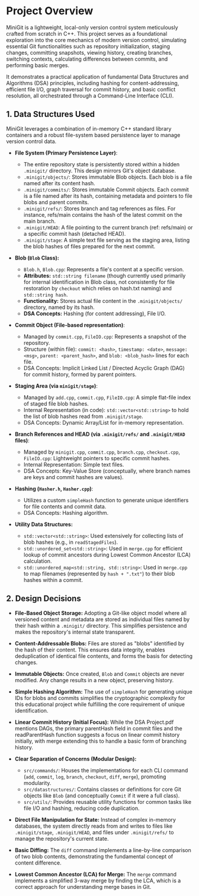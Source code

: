 # **Project Overview**
   
MiniGit is a lightweight, local-only version control system meticulously crafted from scratch in C++. This project serves as a foundational exploration into the core mechanics of modern version control, simulating essential Git functionalities such as repository initialization, staging changes, committing snapshots, viewing history, creating branches, switching contexts, calculating differences between commits, and performing basic merges.

It demonstrates a practical application of fundamental Data Structures and Algorithms (DSA) principles, including hashing for content-addressing, efficient file I/O, graph traversal for commit history, and basic conflict resolution, all orchestrated through a Command-Line Interface (CLI).




## **1. Data Structures Used**

MiniGit leverages a combination of in-memory C++ standard library containers and a robust file-system based persistence layer to manage version control data.

- **File System (Primary Persistence Layer)**:
    - The entire repository state is persistently stored within a hidden `.minigit/` directory. This design mirrors Git's object database.
    - `.minigit/objects/`: Stores immutable Blob objects. Each blob is a file named after its content hash.
    - `.minigit/commits/`: Stores immutable Commit objects. Each commit is a file named after its hash, containing metadata and pointers to file blobs and   parent commits.
    - `.minigit/refs/`: Stores branch and tag references as files. For instance, refs/main contains the hash of the latest commit on the main branch.
    - `.minigit/HEAD`: A file pointing to the current branch (ref: refs/main) or a specific commit hash (detached HEAD).
    - `.minigit/stage`: A simple text file serving as the staging area, listing the blob hashes of files prepared for the next commit.

- **Blob (`Blob` Class):**
    - `Blob.h`, `Blob.cpp`: Represents a file's content at a specific version.
    - **Attributes:** `std::string filename` (though currently used primarily for internal identification in Blob class, not consistently for file restoration by `checkout` which relies on hash.txt naming) and `std::string hash`.
    - **Functionality:** Stores actual file content in the `.minigit/objects/` directory, named by its hash.
    - **DSA Concepts:** Hashing (for content addressing), File I/O.

- **Commit Object (File-based representation)**:
    - Managed by `commit.cpp`, `FileIO.cpp`: Represents a snapshot of the repository.
    - Structure (within file): `commit: <hash>`, `timestamp: <date>`, `message: <msg>`, `parent: <parent_hash>`, and `blob: <blob_hash>` lines for each file.
    - DSA Concepts: Implicit Linked List / Directed Acyclic Graph (DAG) for commit history, formed by parent pointers.

- **Staging Area (via `minigit/stage`)**:
    - Managed by `add.cpp`, `commit.cpp`, `FileIO.cpp`: A simple flat-file index of staged file blob hashes.
    - Internal Representation (in code): `std::vector<std::string>` to hold the list of blob hashes read from `.minigit/stage`.
    - DSA Concepts: Dynamic Array/List for in-memory representation.

- **Branch References and HEAD (via `.minigit/refs/` and `.minigit/HEAD` files)**:
    - Managed by `minigit.cpp`, `commit.cpp`, `branch.cpp`, `checkout.cpp`, `FileIO.cpp`: Lightweight pointers to specific commit hashes.
    - Internal Representation: Simple text files.
    - DSA Concepts: Key-Value Store (conceptually, where branch names are keys and commit hashes are values).

- **Hashing (`Hasher.h`, `Hasher.cpp`)**:
    - Utilizes a custom `simpleHash` function to generate unique identifiers for file contents and commit data.
    - DSA Concepts: Hashing algorithm.

- **Utility Data Structures:**
    - `std::vector<std::string>`: Used extensively for collecting lists of blob hashes (e.g., in `readStagedFiles`).
    - `std::unordered_set<std::string>`: Used in `merge.cpp` for efficient lookup of commit ancestors during Lowest Common Ancestor (LCA) calculation.
    - `std::unordered_map<std::string, std::string>`: Used in `merge.cpp` to map filenames (represented by `hash + ".txt"`) to their blob hashes within a commit.   



## **2. Design Decisions**

- **File-Based Object Storage:** Adopting a Git-like object model where all versioned content and metadata are stored as individual files named by their hash within a `.minigit/` directory. This simplifies persistence and makes the repository's internal state transparent.

- **Content-Addressable Blobs:** Files are stored as "blobs" identified by the hash of their content. This ensures data integrity, enables deduplication of identical file contents, and forms the basis for detecting changes.

- **Immutable Objects:** Once created, `Blob` and `Commit` objects are never modified. Any change results in a new object, preserving history.

- **Simple Hashing Algorithm:** The use of `simpleHash` for generating unique IDs for blobs and commits simplifies the cryptographic complexity for this educational project while fulfilling the core requirement of unique identification.

- **Linear Commit History (Initial Focus):** While the DSA Project.pdf mentions DAGs, the primary parentHash field in commit files and the readParentHash function suggests a focus on linear commit history initially, with merge extending this to handle a basic form of branching history.

- **Clear Separation of Concerns (Modular Design):**
    - `src/commands/`: Houses the implementations for each CLI command (`add`, `commit`, `log`, `branch`, `checkout`, `diff`, `merge`), promoting modularity.
    - `src/datastructures/`: Contains classes or definitions for core Git objects like `Blob` (and conceptually `Commit` if it were a full class).
    - `src/utils/`: Provides reusable utility functions for common tasks like file I/O and hashing, reducing code duplication.

- **Direct File Manipulation for State:** Instead of complex in-memory databases, the system directly reads from and writes to files like `.minigit/stage`, `.minigit/HEAD`, and files under `.minigit/refs/` to manage the repository's current state.

- **Basic Diffing:** The `diff` command implements a line-by-line comparison of two blob contents, demonstrating the fundamental concept of content difference.

- **Lowest Common Ancestor (LCA) for Merge:** The `merge` command implements a simplified 3-way merge by finding the LCA, which is a correct approach for understanding merge bases in Git.

